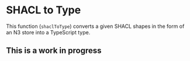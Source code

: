 # SHACL to Type

This function (`shaclToType`) converts a given SHACL shapes in the form of an N3 store into a TypeScript type.

## This is a work in progress